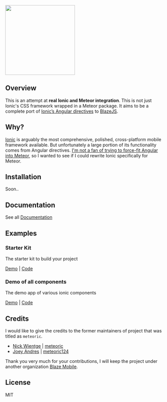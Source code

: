 <p><img src="https://s9.postimg.org/o4lq6svov/icon.jpg" width="220" /></p>

## Overview

This is an attempt at **real Ionic and Meteor integration**. This is not just Ionic's CSS framework wrapped in a Meteor package. It aims to be a complete port of [Ionic’s Angular directives](http://ionicframework.com/docs/api/) to [BlazeJS](http://blazejs.org/).

## Why?

[Ionic](http://ionicframework.com/) is arguably the most comprehensive, polished, cross-platform mobile framework available. But unfortunately a large portion of its functionality comes from Angular directives. [I'm not a fan of trying to force-fit Angular into Meteor](https://medium.com/space-camp/your-meteor-app-probably-doesnt-need-angular-13986a0323f6), so I wanted to see if I could rewrite Ionic specifically for Meteor.

## Installation

Soon..

## Documentation

See all [Documentation](http://blaze-mobile.github.com/meteoric/docs)

## Examples

### Starter Kit
The starter kit to build your project

[Demo](http://blaze-mobile.github.io/meteoric/starterkit) | [Code](https://github.com/blaze-mobile/meteoric-starterkit)

### Demo of all components
The demo app of various ionic components

[Demo](http://blaze-mobile.github.io/meteoric/demo) | [Code](https://github.com/blaze-mobile/meteoric-demo)

## Credits

I would like to give the credits to the former maintainers of project that was titled as ``meteoric``.

- [Nick Wientge](https://github.com/nickw) | [meteoric](https://github.com/meteoric/meteor-ionic)
- [Joey Andres](https://github.com/JoeyAndres) | [meteoric124](https://github.com/meteoric124/meteoric)

Thank you very much for your contributions, I will keep the project under another organization [Blaze Mobile](https://github.com/blaze-mobile).

## License
MIT
